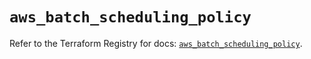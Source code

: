 # `aws_batch_scheduling_policy`

Refer to the Terraform Registry for docs: [`aws_batch_scheduling_policy`](https://registry.terraform.io/providers/hashicorp/aws/6.6.0/docs/resources/batch_scheduling_policy).
